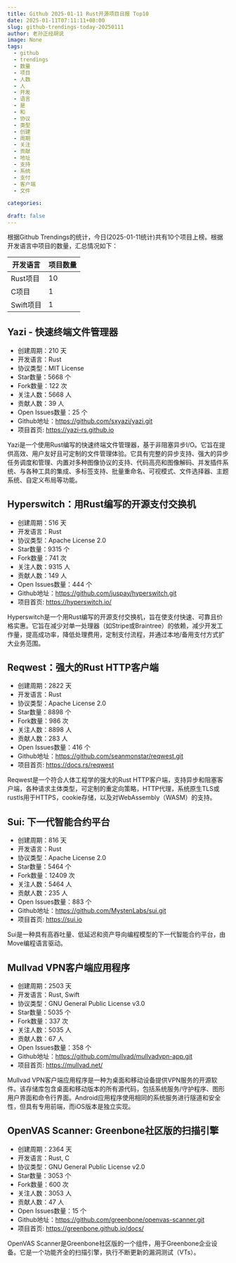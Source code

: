```yaml
---
title: Github 2025-01-11 Rust开源项目日报 Top10
date: 2025-01-11T07:11:11+08:00
slug: github-trendings-today-20250111
author: 老孙正经胡说
image: None
tags:
  - github
  - trendings
  - 数量
  - 项目
  - 人数
  - 人
  - 开发
  - 语言
  - 是
  - 和
  - 协议
  - 类型
  - 创建
  - 周期
  - 关注
  - 贡献
  - 地址
  - 支持
  - 系统
  - 支付
  - 客户端
  - 文件

categories:

draft: false
---
```



根据Github Trendings的统计，今日(2025-01-11统计)共有10个项目上榜。根据开发语言中项目的数量，汇总情况如下：

| 开发语言 | 项目数量 |
|  ----  | ----  |
| Rust项目 | 10 |
| C项目 | 1 |
| Swift项目 | 1 |

## Yazi - 快速终端文件管理器

* 创建周期：210 天
* 开发语言：Rust
* 协议类型：MIT License
* Star数量：5668 个
* Fork数量：122 次
* 关注人数：5668 人
* 贡献人数：39 人
* Open Issues数量：25 个
* Github地址：https://github.com/sxyazi/yazi.git
* 项目首页: https://yazi-rs.github.io


Yazi是一个使用Rust编写的快速终端文件管理器，基于非阻塞异步I/O。它旨在提供高效、用户友好且可定制的文件管理体验。它具有完整的异步支持、强大的异步任务调度和管理、内置对多种图像协议的支持、代码高亮和图像解码、并发插件系统、与各种工具的集成、多标签支持、批量重命名、可视模式、文件选择器、主题系统、自定义布局等功能。

## Hyperswitch：用Rust编写的开源支付交换机

* 创建周期：516 天
* 开发语言：Rust
* 协议类型：Apache License 2.0
* Star数量：9315 个
* Fork数量：741 次
* 关注人数：9315 人
* 贡献人数：149 人
* Open Issues数量：444 个
* Github地址：https://github.com/juspay/hyperswitch.git
* 项目首页: https://hyperswitch.io/


Hyperswitch是一个用Rust编写的开源支付交换机，旨在使支付快速、可靠且价格实惠。它旨在减少对单一处理器（如Stripe或Braintree）的依赖，减少开发工作量，提高成功率，降低处理费用，定制支付流程，并通过本地/备用支付方式扩大业务范围。

## Reqwest：强大的Rust HTTP客户端

* 创建周期：2822 天
* 开发语言：Rust
* 协议类型：Apache License 2.0
* Star数量：8898 个
* Fork数量：986 次
* 关注人数：8898 人
* 贡献人数：283 人
* Open Issues数量：416 个
* Github地址：https://github.com/seanmonstar/reqwest.git
* 项目首页: https://docs.rs/reqwest


Reqwest是一个符合人体工程学的强大的Rust HTTP客户端，支持异步和阻塞客户端，各种请求主体类型，可定制的重定向策略，HTTP代理，系统原生TLS或rustls用于HTTPS，cookie存储，以及对WebAssembly（WASM）的支持。

## Sui: 下一代智能合约平台

* 创建周期：816 天
* 开发语言：Rust
* 协议类型：Apache License 2.0
* Star数量：5464 个
* Fork数量：12409 次
* 关注人数：5464 人
* 贡献人数：235 人
* Open Issues数量：883 个
* Github地址：https://github.com/MystenLabs/sui.git
* 项目首页: https://sui.io


Sui是一种具有高吞吐量、低延迟和资产导向编程模型的下一代智能合约平台，由Move编程语言驱动。

## Mullvad VPN客户端应用程序

* 创建周期：2503 天
* 开发语言：Rust, Swift
* 协议类型：GNU General Public License v3.0
* Star数量：5035 个
* Fork数量：337 次
* 关注人数：5035 人
* 贡献人数：67 人
* Open Issues数量：358 个
* Github地址：https://github.com/mullvad/mullvadvpn-app.git
* 项目首页: https://mullvad.net/


Mullvad VPN客户端应用程序是一种为桌面和移动设备提供VPN服务的开源软件。该存储库包含桌面和移动版本的所有源代码，包括系统服务/守护程序、图形用户界面和命令行界面。Android应用程序使用相同的系统服务进行隧道和安全性，但具有专用前端，而iOS版本是独立实现。

## OpenVAS Scanner: Greenbone社区版的扫描引擎

* 创建周期：2364 天
* 开发语言：Rust, C
* 协议类型：GNU General Public License v2.0
* Star数量：3053 个
* Fork数量：600 次
* 关注人数：3053 人
* 贡献人数：47 人
* Open Issues数量：15 个
* Github地址：https://github.com/greenbone/openvas-scanner.git
* 项目首页: https://greenbone.github.io/docs/


OpenVAS Scanner是Greenbone社区版的一个组件，用于Greenbone企业设备。它是一个功能齐全的扫描引擎，执行不断更新的漏洞测试（VTs）。

